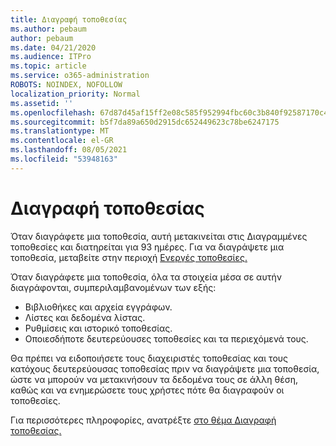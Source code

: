 ```yaml
---
title: Διαγραφή τοποθεσίας
ms.author: pebaum
author: pebaum
ms.date: 04/21/2020
ms.audience: ITPro
ms.topic: article
ms.service: o365-administration
ROBOTS: NOINDEX, NOFOLLOW
localization_priority: Normal
ms.assetid: ''
ms.openlocfilehash: 67d87d45af15ff2e08c585f952994fbc60c3b840f92587170c45ab3c9b53c6e2
ms.sourcegitcommit: b5f7da89a650d2915dc652449623c78be6247175
ms.translationtype: MT
ms.contentlocale: el-GR
ms.lasthandoff: 08/05/2021
ms.locfileid: "53948163"
---
```

# <a name="delete-a-site"></a>Διαγραφή τοποθεσίας

Όταν διαγράφετε μια τοποθεσία, αυτή μετακινείται στις Διαγραμμένες τοποθεσίες και διατηρείται για 93 ημέρες. Για να διαγράψετε μια τοποθεσία, μεταβείτε στην περιοχή [Ενεργές τοποθεσίες.](https://admin.microsoft.com/sharepoint?page=sitemanagement&modern=true) 

Όταν διαγράφετε μια τοποθεσία, όλα τα στοιχεία μέσα σε αυτήν διαγράφονται, συμπεριλαμβανομένων των εξής:

- Βιβλιοθήκες και αρχεία εγγράφων.
- Λίστες και δεδομένα λίστας.
- Ρυθμίσεις και ιστορικό τοποθεσίας.
- Οποιεσδήποτε δευτερεύουσες τοποθεσίες και τα περιεχόμενά τους.

Θα πρέπει να ειδοποιήσετε τους διαχειριστές τοποθεσίας και τους κατόχους δευτερεύουσας τοποθεσίας πριν να διαγράψετε μια τοποθεσία, ώστε να μπορούν να μετακινήσουν τα δεδομένα τους σε άλλη θέση, καθώς και να ενημερώσετε τους χρήστες πότε θα διαγραφούν οι τοποθεσίες.

Για περισσότερες πληροφορίες, ανατρέξτε [στο θέμα Διαγραφή τοποθεσίας.](https://docs.microsoft.com/sharepoint/delete-site-collection)
